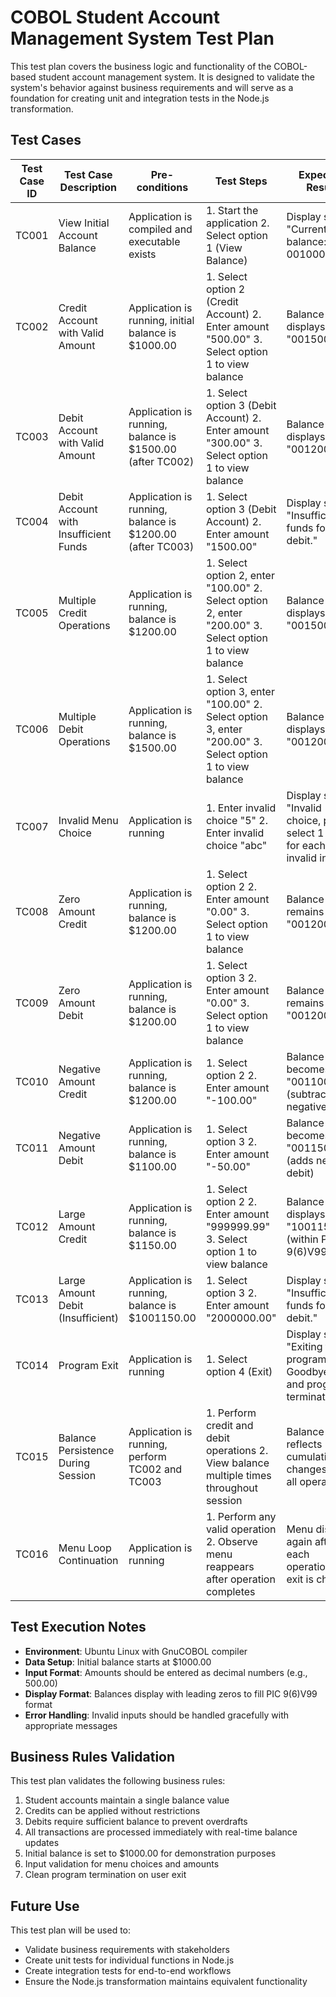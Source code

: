 # COBOL Student Account Management System Test Plan

This test plan covers the business logic and functionality of the COBOL-based student account management system. It is designed to validate the system's behavior against business requirements and will serve as a foundation for creating unit and integration tests in the Node.js transformation.

## Test Cases

| Test Case ID | Test Case Description | Pre-conditions | Test Steps | Expected Result | Actual Result | Status | Comments |
|--------------|------------------------|----------------|------------|-----------------|---------------|--------|----------|
| TC001 | View Initial Account Balance | Application is compiled and executable exists | 1. Start the application 2. Select option 1 (View Balance) | Display shows "Current balance: 001000.00" |  |  | Initial balance is $1000.00 |
| TC002 | Credit Account with Valid Amount | Application is running, initial balance is $1000.00 | 1. Select option 2 (Credit Account) 2. Enter amount "500.00" 3. Select option 1 to view balance | Balance displays as "001500.00" |  |  | Credits should add to balance |
| TC003 | Debit Account with Valid Amount | Application is running, balance is $1500.00 (after TC002) | 1. Select option 3 (Debit Account) 2. Enter amount "300.00" 3. Select option 1 to view balance | Balance displays as "001200.00" |  |  | Debits should subtract from balance |
| TC004 | Debit Account with Insufficient Funds | Application is running, balance is $1200.00 (after TC003) | 1. Select option 3 (Debit Account) 2. Enter amount "1500.00" | Display shows "Insufficient funds for this debit." |  |  | System prevents overdrafts |
| TC005 | Multiple Credit Operations | Application is running, balance is $1200.00 | 1. Select option 2, enter "100.00" 2. Select option 2, enter "200.00" 3. Select option 1 to view balance | Balance displays as "001500.00" |  |  | Multiple credits accumulate correctly |
| TC006 | Multiple Debit Operations | Application is running, balance is $1500.00 | 1. Select option 3, enter "100.00" 2. Select option 3, enter "200.00" 3. Select option 1 to view balance | Balance displays as "001200.00" |  |  | Multiple debits accumulate correctly |
| TC007 | Invalid Menu Choice | Application is running | 1. Enter invalid choice "5" 2. Enter invalid choice "abc" | Display shows "Invalid choice, please select 1-4." for each invalid input |  |  | Input validation for menu choices |
| TC008 | Zero Amount Credit | Application is running, balance is $1200.00 | 1. Select option 2 2. Enter amount "0.00" 3. Select option 1 to view balance | Balance remains "001200.00" |  |  | Zero credits should not change balance |
| TC009 | Zero Amount Debit | Application is running, balance is $1200.00 | 1. Select option 3 2. Enter amount "0.00" 3. Select option 1 to view balance | Balance remains "001200.00" |  |  | Zero debits should not change balance |
| TC010 | Negative Amount Credit | Application is running, balance is $1200.00 | 1. Select option 2 2. Enter amount "-100.00" | Balance becomes "001100.00" (subtracts negative) |  |  | COBOL handles negative as subtraction |
| TC011 | Negative Amount Debit | Application is running, balance is $1100.00 | 1. Select option 3 2. Enter amount "-50.00" | Balance becomes "001150.00" (adds negative debit) |  |  | Negative debit adds to balance |
| TC012 | Large Amount Credit | Application is running, balance is $1150.00 | 1. Select option 2 2. Enter amount "999999.99" 3. Select option 1 to view balance | Balance displays as "1001150.00" (within PIC 9(6)V99 limit) |  |  | Test maximum amount handling |
| TC013 | Large Amount Debit (Insufficient) | Application is running, balance is $1001150.00 | 1. Select option 3 2. Enter amount "2000000.00" | Display shows "Insufficient funds for this debit." |  |  | Large debits still check balance |
| TC014 | Program Exit | Application is running | 1. Select option 4 (Exit) | Display shows "Exiting the program. Goodbye!" and program terminates |  |  | Clean program termination |
| TC015 | Balance Persistence During Session | Application is running, perform TC002 and TC003 | 1. Perform credit and debit operations 2. View balance multiple times throughout session | Balance reflects cumulative changes from all operations |  |  | Balance persists in memory during program execution |
| TC016 | Menu Loop Continuation | Application is running | 1. Perform any valid operation 2. Observe menu reappears after operation completes | Menu displays again after each operation until exit is chosen |  |  | Program continues until explicit exit |

## Test Execution Notes

- **Environment**: Ubuntu Linux with GnuCOBOL compiler
- **Data Setup**: Initial balance starts at $1000.00
- **Input Format**: Amounts should be entered as decimal numbers (e.g., 500.00)
- **Display Format**: Balances display with leading zeros to fill PIC 9(6)V99 format
- **Error Handling**: Invalid inputs should be handled gracefully with appropriate messages

## Business Rules Validation

This test plan validates the following business rules:
1. Student accounts maintain a single balance value
2. Credits can be applied without restrictions
3. Debits require sufficient balance to prevent overdrafts
4. All transactions are processed immediately with real-time balance updates
5. Initial balance is set to $1000.00 for demonstration purposes
6. Input validation for menu choices and amounts
7. Clean program termination on user exit

## Future Use

This test plan will be used to:
- Validate business requirements with stakeholders
- Create unit tests for individual functions in Node.js
- Create integration tests for end-to-end workflows
- Ensure the Node.js transformation maintains equivalent functionality

